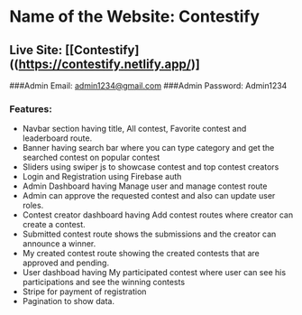 # Name of the Website: Contestify

## Live Site: [[Contestify]((https://contestify.netlify.app/)]

###Admin Email: admin1234@gmail.com
###Admin Password: Admin1234

### Features:
- Navbar section having title, All contest, Favorite contest and leaderboard route.
- Banner having search bar where you can type category and get the searched contest on popular contest
- Sliders using swiper js to showcase contest and top contest creators
- Login and Registration using Firebase auth
- Admin Dashboard having Manage user and manage contest route
- Admin can  approve the requested contest and also can update user roles.
- Contest creator dashboard having Add contest routes where creator can create a contest.
- Submitted contest route shows the submissions and the creator can announce a winner.
- My created contest route showing the created contests that are approved and pending.
- User dashboad having My participated contest where user can see his participations and see the winning contests
- Stripe for payment of registration
- Pagination to show data.







